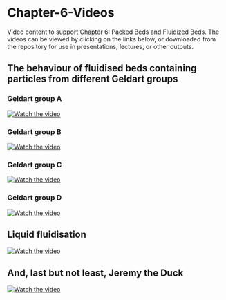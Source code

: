 # Chapter-6-Videos
Video content to support Chapter 6: Packed Beds and Fluidized Beds. The videos can be viewed by clicking on the links below, or downloaded from the repository for use in presentations, lectures, or other outputs. 


## The behaviour of fluidised beds containing particles from different Geldart groups

### Geldart group A

[![Watch the video](https://img.youtube.com/vi/6d3CiCq69uU/sddefault.jpg)](https://www.youtube.com/watch?v=6d3CiCq69uU)

### Geldart group B

[![Watch the video](https://img.youtube.com/vi/pTgqMg_Tn30/sddefault.jpg)](https://www.youtube.com/watch?v=pTgqMg_Tn30)

### Geldart group C

[![Watch the video](https://img.youtube.com/vi/5cWHMdomegQ/sddefault.jpg)](https://www.youtube.com/watch?v=5cWHMdomegQ)

### Geldart group D

[![Watch the video](https://img.youtube.com/vi/RsXEvysJ-Q4/sddefault.jpg)](https://www.youtube.com/watch?v=RsXEvysJ-Q4)



## Liquid fluidisation

[![Watch the video](https://img.youtube.com/vi/JNkuXtkf_zk/sddefault.jpg)](https://www.youtube.com/watch?v=JNkuXtkf_zk)



## And, last but not least, Jeremy the Duck

[![Watch the video](https://img.youtube.com/vi/av40qcneOc8/sddefault.jpg)](https://www.youtube.com/watch?v=av40qcneOc8)

